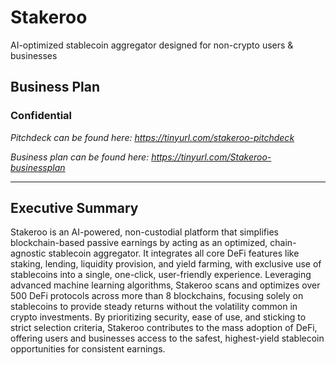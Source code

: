 # Stakeroo
AI-optimized stablecoin aggregator designed for non-crypto users &amp; businesses

## Business Plan 
### Confidential 

*Pitchdeck can be found here: https://tinyurl.com/stakeroo-pitchdeck*

*Business plan can be found here: https://tinyurl.com/Stakeroo-businessplan*

---

## Executive Summary

Stakeroo is an AI-powered, non-custodial platform that simplifies blockchain-based passive earnings by acting as an optimized, chain-agnostic stablecoin aggregator. It integrates all core DeFi features like staking, lending, liquidity provision, and yield farming, with exclusive use of stablecoins into a single, one-click, user-friendly experience. Leveraging advanced machine learning algorithms, Stakeroo scans and optimizes over 500 DeFi protocols across more than 8 blockchains, focusing solely on stablecoins to provide steady returns without the volatility common in crypto investments. By prioritizing security, ease of use, and sticking to strict selection criteria, Stakeroo contributes to the mass adoption of DeFi, offering users and businesses access to the safest, highest-yield stablecoin opportunities for consistent earnings.

